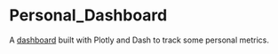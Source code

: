 # Personal_Dashboard

A [dashboard](https://personal-dashboard-mantey.herokuapp.com/) built with Plotly and Dash to track some personal metrics.
